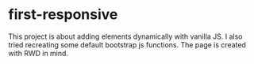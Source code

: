# first-responsive

This project is about adding elements dynamically with vanilla JS. 
I also tried recreating some default bootstrap js functions.
The page is created with RWD in mind.
